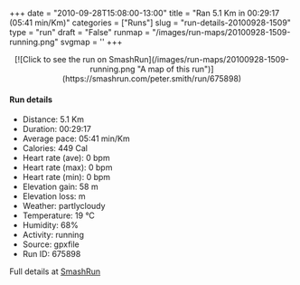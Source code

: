 +++
date = "2010-09-28T15:08:00-13:00"
title = "Ran 5.1 Km in 00:29:17 (05:41 min/Km)"
categories = ["Runs"]
slug = "run-details-20100928-1509"
type = "run"
draft = "False"
runmap = "/images/run-maps/20100928-1509-running.png"
svgmap = '<polyline points="36 26, 32 24, 19 34, 13 41, 9 50, 0 54, 2 57, 16 66, 31 70, 35 74, 51 87, 54 87, 68 79, 71 65, 75 61, 80 67, 94 75, 98 66, 100 59, 93 56, 92 54, 93 51, 91 49, 76 23, 52 13, 41 21, 38 22, 37 25">'
+++



<!--more-->

<center>
[![Click to see the run on SmashRun](/images/run-maps/20100928-1509-running.png "A map of this run")](https://smashrun.com/peter.smith/run/675898)
</center>

#### Run details

* Distance: 5.1 Km
* Duration: 00:29:17
* Average pace: 05:41 min/Km
* Calories: 449 Cal
* Heart rate (ave): 0 bpm
* Heart rate (max): 0 bpm
* Heart rate (min): 0 bpm
* Elevation gain: 58 m
* Elevation loss:  m
* Weather: partlycloudy
* Temperature: 19 &deg;C
* Humidity: 68%
* Activity: running
* Source: gpxfile
* Run ID: 675898

Full details at [SmashRun](https://smashrun.com/peter.smith/run/675898)